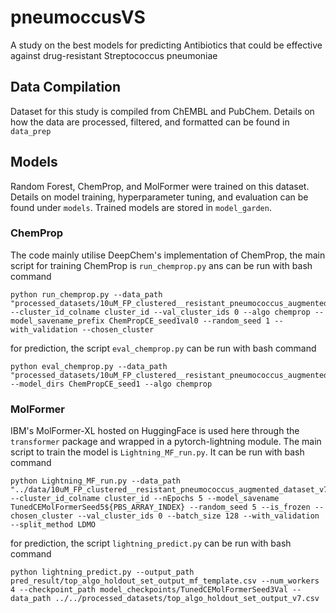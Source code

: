 # pneumoccusVS
A study on the best models for predicting Antibiotics that could be effective against drug-resistant Streptococcus pneumoniae

## Data Compilation
Dataset for this study is compiled from ChEMBL and PubChem. Details on how the data are processed, filtered, and formatted can be found in `data_prep`

## Models
Random Forest, ChemProp, and MolFormer were trained on this dataset. Details on model training, hyperparameter tuning, and evaluation can be found under `models`.
Trained models are stored in `model_garden`.

### ChemProp
The code mainly utilise DeepChem's implementation of ChemProp, the main script for training ChemProp is `run_chemprop.py` ans can be run with bash command
```
python run_chemprop.py --data_path "processed_datasets/10uM_FP_clustered__resistant_pneumococcus_augmented_dataset_v7.csv" --cluster_id_colname cluster_id --val_cluster_ids 0 --algo chemprop --model_savename_prefix ChemPropCE_seed1val0 --random_seed 1 --with_validation --chosen_cluster
```

for prediction, the script `eval_chemprop.py` can be run with bash command
```
python eval_chemprop.py --data_path "processed_datasets/10uM_FP_clustered__resistant_pneumococcus_augmented_dataset_v7.csv" --model_dirs ChemPropCE_seed1 --algo chemprop
```

### MolFormer
IBM's MolFormer-XL hosted on HuggingFace is used here through the `transformer` package and wrapped in a pytorch-lightning module.
The main script to train the model is `Lightning_MF_run.py`. It can be run with bash command
```
python Lightning_MF_run.py --data_path "../data/10uM_FP_clustered__resistant_pneumococcus_augmented_dataset_v7.csv" --cluster_id_colname cluster_id --nEpochs 5 --model_savename TunedCEMolFormerSeed5${PBS_ARRAY_INDEX} --random_seed 5 --is_frozen --chosen_cluster --val_cluster_ids 0 --batch_size 128 --with_validation --split_method LDMO
```
for prediction, the script `lightning_predict.py` can be run with bash command
```
python lightning_predict.py --output_path pred_result/top_algo_holdout_set_output_mf_template.csv --num_workers 4 --checkpoint_path model_checkpoints/TunedCEMolFormerSeed3Val --data_path ../../processed_datasets/top_algo_holdout_set_output_v7.csv
```
